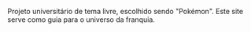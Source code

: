 Projeto universitário de tema livre, escolhido sendo "Pokémon". Este site serve como guia para o universo da franquia.
